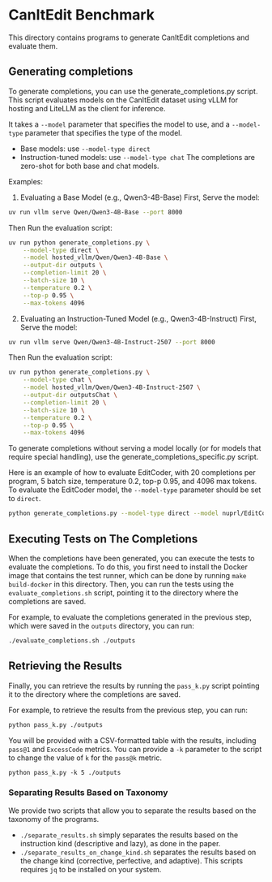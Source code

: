 # CanItEdit Benchmark

This directory contains programs to generate CanItEdit completions and evaluate them.

## Generating completions
To generate completions, you can use the generate_completions.py script.
This script evaluates models on the CanItEdit dataset using vLLM for hosting
and LiteLLM as the client for inference.

It takes a `--model` parameter that specifies the model to use, and a `--model-type` parameter that specifies the type of the model.
- Base models: use `--model-type direct`
- Instruction-tuned models: use `--model-type chat`
The completions are zero-shot for both base and chat models.

Examples:
1. Evaluating a Base Model (e.g., Qwen3-4B-Base)
First, Serve the model:
```bash
uv run vllm serve Qwen/Qwen3-4B-Base --port 8000
```

Then Run the evaluation script:
```bash
uv run python generate_completions.py \
    --model-type direct \
    --model hosted_vllm/Qwen/Qwen3-4B-Base \
    --output-dir outputs \
    --completion-limit 20 \
    --batch-size 10 \
    --temperature 0.2 \
    --top-p 0.95 \
    --max-tokens 4096
```

2. Evaluating an Instruction-Tuned Model (e.g., Qwen3-4B-Instruct)
First, Serve the model:
```bash
uv run vllm serve Qwen/Qwen3-4B-Instruct-2507 --port 8000
```

Then Run the evaluation script:
```bash
uv run python generate_completions.py \
    --model-type chat \
    --model hosted_vllm/Qwen/Qwen3-4B-Instruct-2507 \
    --output-dir outputsChat \
    --completion-limit 20 \
    --batch-size 10 \
    --temperature 0.2 \
    --top-p 0.95 \
    --max-tokens 4096
```


To generate completions without serving a model locally (or for models that require special handling), use the generate_completions_specific.py script.

Here is an example of how to evaluate EditCoder, with 20 completions per program, 5 batch
size, temperature 0.2, top-p 0.95, and 4096 max tokens. To evaluate the EditCoder model, the `--model-type` parameter should be set to `direct`.
```bash
python generate_completions.py --model-type direct --model nuprl/EditCoder-6.7b-v1 --output-dir outputs --completion-limit 20 --batch-size 5 --temperature 0.2 --top-p 0.95 --max-tokens 4096
```


## Executing Tests on The Completions

When the completions have been generated, you can execute the tests to evaluate the completions.
To do this, you first need to install the Docker image that contains the test runner,
which can be done by running `make build-docker` in this directory.
Then, you can run the tests using the `evaluate_completions.sh` script,
pointing it to the directory where the completions are saved.

For example, to evaluate the completions generated in the previous step, which
were saved in the `outputs` directory, you can run:

```bash
./evaluate_completions.sh ./outputs
```

## Retrieving the Results

Finally, you can retrieve the results by running the `pass_k.py` script pointing it to the directory where the completions are saved.

For example, to retrieve the results from the previous step, you can run:

```bash
python pass_k.py ./outputs
```

You will be provided with a CSV-formatted table with the results, including `pass@1` and `ExcessCode` metrics.
You can provide a `-k` parameter to the script to change the value of `k` for the `pass@k` metric.

```
python pass_k.py -k 5 ./outputs
```

### Separating Results Based on Taxonomy

We provide two scripts that allow you to separate the results based on the taxonomy of the programs.

- `./separate_results.sh` simply separates the results based on the instruction kind (descriptive and lazy), as done in the paper.
- `./separate_results_on_change_kind.sh` separates the results based on the change kind (corrective, perfective, and adaptive).
  This scripts requires `jq` to be installed on your system.
